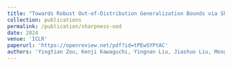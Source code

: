 ```yaml
---
title: "Towards Robust Out-of-Distribution Generalization Bounds via Sharpness"
collection: publications
permalink: /publication/sharpness-ood
date: 2024
venue: 'ICLR'
paperurl: 'https://openreview.net/pdf?id=tPEwSYPtAC'
authors: 'Yingtian Zou, Kenji Kawaguchi, Yingnan Liu, Jiashuo Liu, Mong-Li Lee, Wynne Hsu'
---
```

